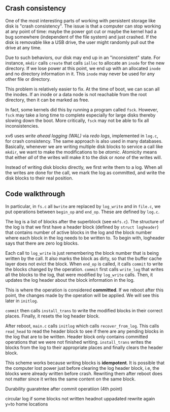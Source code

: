## Crash consistency

One of the most interesting parts of working with persistent storage like disk
is "crash consistency". The issue is that a computer can stop working at any 
point of time: maybe the power got cut or maybe the kernel had a bug somewhere
(independent of the file system) and just crashed. If the disk is removable like
a USB drive, the user might randomly pull out the drive at any time.

Due to such behaviors, our disk may end up in an "inconsistent" state. For
instance, `mkdir` calls `create` that calls `ialloc` to allocate an `inode` for
the new directory. If we lose power at this point, we end up with an allocated
`inode` and no directory information in it. This `inode` may never be used for 
any other file or directory.

This problem is relatively easier to fix. At the time of boot, we can scan all
the inodes. If an inode or a data node is not reachable from the root directory,
then it can be marked as free.

In fact, some kernels did this by running a program called `fsck`. However,
`fsck` may take a long time to complete especially for large disks thereby
slowing down the boot. More critically, `fsck` may not be able to fix all
inconsistencies.

xv6 uses *write ahead logging (WAL)* via *redo logs*, implemented in `log.c`,
for crash consistency. The same approach is also used in many databases.
Basically, whenever we are writing multiple disk blocks to service a call like
`mkdir`, we want to make the modifications to be *atomic*. Atomicity means that
either *all* of the writes will make it to the disk or *none* of the writes will.

Instead of writing disk blocks directly, we first write them to a log. When all 
the writes are done for the call, we mark the log as committed, and write the
disk blocks to their real position.

## Code walkthrough

In particular, in `fs.c` all `bwrite` are replaced by `log_write` and in
`file.c`, we put operations between `begin_op` and `end_op`. These are defined
by `log.c`. 

The log is a list of blocks after the superblock (see `mkfs.c`). The structure
of the log is that we first have a header block (defined by `struct logheader`)
that contains number of active blocks in the log and the block number where each
block in the log needs to be written to. To begin with, logheader says that
there are zero log blocks.

Each call to `log_write` is just remembering the block number that is being
written by the call. It also marks the block as dirty, so that the buffer cache
layer does not evict the block.  When `end_op` is called, it calls `commit` to
write the blocks changed by the operation. `commit` first calls `write_log` that
writes all the blocks to the log, that were modified by `log_write` calls. Then,
it updates the log header about the block information in the log.  

This is where the operation is considered **committed**. If we reboot after this
point, the changes made by the operation will be applied. We will see this later
in `initlog`. 

`commit` then calls `install_trans` to write the modified blocks in their correct
places. Finally, it resets the log header block.

After reboot, `main.c` calls `initlog` which calls `recover_from_log`. This 
calls `read_head` to read the header block to see if there are any pending
blocks in the log that are to be written. Header block only contains committed
operations that we were not finished writing. `install_trans` writes the blocks
from the log to their appropriate places and finally clears the header block. 

This scheme works because writing blocks is **idempotent**. It is possible that
the computer lost power just before clearing the log header block, i.e, the
blocks were already written before crash. Rewriting them after reboot does not 
matter since it writes the same content on the same block.


Durability guaratntee after commit operatiion (4th point)

circular log 
if some blocks not written headnot uppadated rewrite again y=to home locations